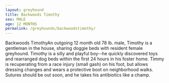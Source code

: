 ```yaml
---
layout: greyhound
title: Backwoods Timothy
sex: MALE
age: 12 MONTHS
permalink: /greyhounds/backwoodstimothy/
---
```


Backwoods TimothyAn outgoing 12 month old 78 lb. male, Timothy is a gentleman in the house, sharing doggie beds with
resident female greyhound.  Timothy is a silly and playful boy--he quickly discovered toys and rearranged dog beds
within the first 24 hours in his foster home.  Timmy is recuperating from a race injury (small gash) on his foot, but
allows dressing changes and wears a protective boot on neighborhood walks.  Sutures should be out soon, and he takes his
antibiotics like a champ.
